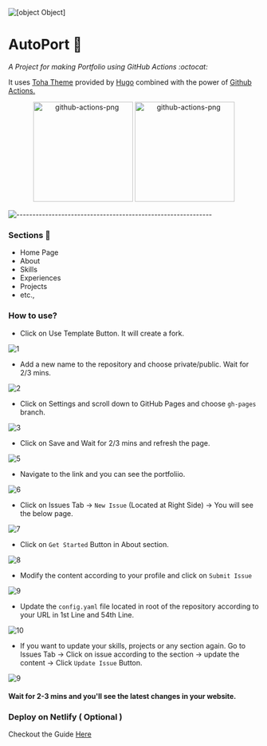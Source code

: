 ![[object Object]](https://socialify.git.ci/sandeep-v1404/autoport/image?description=1&descriptionEditable=A%20No%2FLow%20Code%20Portfolio%20made%20using%20Hugo%20and%20GitHub%20Actions&forks=1&issues=1&language=1&logo=https%3A%2F%2Fuser-images.githubusercontent.com%2F57038543%2F145280947-4947a6ed-9108-4b06-9e25-1040d3704890.png&name=1&owner=1&pattern=Circuit%20Board&pulls=1&stargazers=1&theme=Light)
  
# AutoPort :robot:
_A Project for making Portfolio using GitHub Actions :octocat:_

It uses [Toha Theme](https://github.com/hugo-toha/hugo-toha.github.io) provided by [Hugo](https://gohugo.io/) combined with the power of [Github Actions.](https://github.com/features/actions)




<p align="center">
  <img src="https://user-images.githubusercontent.com/57038543/145279672-7ca688bf-73b8-41a9-b616-4dcda19ba485.jpg" alt="github-actions-png" height="200"></img>
  <img src="https://user-images.githubusercontent.com/57038543/145278635-0c85ad5c-de56-4e85-8c9e-ac61b2acb289.png" alt="github-actions-png" height="200"></img>
</p>

<!-- ![logo](https://user-images.githubusercontent.com/57038543/145280947-4947a6ed-9108-4b06-9e25-1040d3704890.png) -->


![-------------------------------------------------------------](https://raw.githubusercontent.com/andreasbm/readme/master/assets/lines/rainbow.png)

### Sections 📸

- Home Page
- About
- Skills
- Experiences
- Projects
- etc.,

### How to use?



- Click on Use Template Button. It will create a fork.

![1](https://user-images.githubusercontent.com/57038543/145306926-3670f57d-00e0-4ca3-bb57-36f7bd2f5d4e.png)

- Add a new name to the repository and choose private/public. Wait for 2/3 mins. 

![2](https://user-images.githubusercontent.com/57038543/145306932-a4d9c1cf-e4c3-47f2-a533-10a8d12b2125.png)

- Click on Settings and scroll down to GitHub Pages and choose `gh-pages` branch. 

![3](https://user-images.githubusercontent.com/57038543/145306934-5c9b68b8-8b99-4092-a783-98fd8740f9b3.png)

- Click on Save and Wait for 2/3 mins and refresh the page. 

![5](https://user-images.githubusercontent.com/57038543/145306938-7339e711-30a6-4a06-9ec6-633c15696430.png)

- Navigate to the link and you can see the portfoliio.

![6](https://user-images.githubusercontent.com/57038543/145306940-5f2d0269-0392-4632-adea-b8329ea60a95.png)

- Click on Issues Tab -> `New Issue` (Located at Right Side) -> You will see the below page. 

![7](https://user-images.githubusercontent.com/57038543/145306943-f5209639-8e26-43b2-a0cd-2cff31a52718.png)

- Click on `Get Started` Button in About section.

![8](https://user-images.githubusercontent.com/57038543/145306944-7eb50d06-dcd2-4ea9-af80-4bd684fd513e.png)

- Modify the content according to your profile and click on `Submit Issue`

![9](https://user-images.githubusercontent.com/57038543/145306947-ec992b6e-5db0-4e26-bcf2-9f252d73cfa3.png)

- Update the `config.yaml` file located in root of the repository according to your URL in 1st Line and 54th Line. 

![10](https://user-images.githubusercontent.com/57038543/145306951-2ce90917-2f5a-4baa-97ef-16789f6673ae.png)

- If you want to update your skills, projects or any section again. Go to Issues Tab -> Click on issue according to the section -> update the content -> Click `Update Issue` Button. 

![9](https://user-images.githubusercontent.com/57038543/145306947-ec992b6e-5db0-4e26-bcf2-9f252d73cfa3.png)

#### Wait for 2-3 mins and you'll see the latest changes in your website. 

### Deploy on Netlify ( Optional )

Checkout the Guide [Here](https://toha-guides.netlify.app/posts/getting-started/netlify/)
